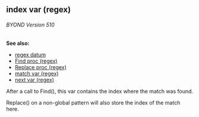 ## index var (regex) 
###### BYOND Version 510
**See also:**
*   [regex datum](/ref/regex.md) 
*   [Find proc (regex)](/ref/regex/proc/Find.md) 
*   [Replace proc (regex)](/ref/regex/proc/Replace.md) 
*   [match var (regex)](/ref/regex/var/match.md) 
*   [next var (regex)](/ref/regex/var/next.md) 

After a call to Find(), this var contains the index where the
match was found. 

Replace() on a non-global pattern will also
store the index of the match here.